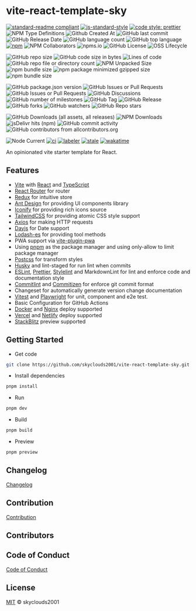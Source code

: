 # vite-react-template-sky

[![standard-readme compliant](https://img.shields.io/badge/readme%20style-standard-brightgreen.svg?style=flat-square)](https://github.com/RichardLitt/standard-readme)
[![js-standard-style](https://img.shields.io/badge/code%20style-standard-brightgreen.svg)](http://standardjs.com)
[![code style: prettier](https://img.shields.io/badge/code_style-prettier-ff69b4.svg?style=flat-square)](https://github.com/prettier/prettier)
![NPM Type Definitions](https://img.shields.io/npm/types/chalk)
![Github Created At](https://img.shields.io/github/created-at/skyclouds2001/vite-react-template-sky)
![GitHub last commit](https://img.shields.io/github/last-commit/skyclouds2001/vite-react-template-sky)
![GitHub Release Date](https://img.shields.io/github/release-date/skyclouds2001/vite-react-template-sky)
![GitHub language count](https://img.shields.io/github/languages/count/skyclouds2001/vite-react-template-sky)
![GitHub top language](https://img.shields.io/github/languages/top/skyclouds2001/vite-react-template-sky)
[![npm](https://img.shields.io/npm/v/%40sky-fly%2Fvite-template)](https://www.npmjs.com/package/%40sky-fly%2Fvite-template)
![NPM Collaborators](https://img.shields.io/npm/collaborators/%40sky-fly%2Fvite-template)
![npms.io](https://img.shields.io/npms-io/final-score/%40sky-fly%2Fvite-template)
![GitHub License](https://img.shields.io/github/license/skyclouds2001/vite-react-template-sky)
![OSS Lifecycle](https://img.shields.io/osslifecycle/skyclouds2001/vite-react-template-sky)

![GitHub repo size](https://img.shields.io/github/repo-size/skyclouds2001/vite-react-template-sky)
![GitHub code size in bytes](https://img.shields.io/github/languages/code-size/skyclouds2001/vite-react-template-sky)
![Lines of code](https://tokei.rs/b1/github/skyclouds2001/vite-react-template-sky)
![GitHub repo file or directory count](https://img.shields.io/github/directory-file-count/skyclouds2001/vite-react-template-sky)
![NPM Unpacked Size](https://img.shields.io/npm/unpacked-size/%40sky-fly%2Fvite-template)
![npm bundle size](https://img.shields.io/bundlephobia/min/%40sky-fly%2Fvite-template)
![npm package minimized gzipped size](https://img.shields.io/bundlejs/size/%40sky-fly%2Fvite-template)
![npm bundle size](https://img.shields.io/bundlephobia/minzip/%40sky-fly%2Fvite-template)

![GitHub package.json version](https://img.shields.io/github/package-json/v/skyclouds2001/vite-react-template-sky)
![GitHub Issues or Pull Requests](https://img.shields.io/github/issues/skyclouds2001/vite-react-template-sky)
![GitHub Issues or Pull Requests](https://img.shields.io/github/issues-pr/skyclouds2001/vite-react-template-sky)
![GitHub Discussions](https://img.shields.io/github/discussions/skyclouds2001/vite-react-template-sky)
![GitHub number of milestones](https://img.shields.io/github/milestones/all/skyclouds2001/vite-react-template-sky)
![GitHub Tag](https://img.shields.io/github/v/tag/skyclouds2001/vite-react-template-sky)
![GitHub Release](https://img.shields.io/github/v/release/skyclouds2001/vite-react-template-sky)
![GitHub forks](https://img.shields.io/github/forks/skyclouds2001/vite-react-template-sky?style=flat)
![GitHub watchers](https://img.shields.io/github/watchers/skyclouds2001/vite-react-template-sky?style=flat)
![GitHub Repo stars](https://img.shields.io/github/stars/skyclouds2001/vite-react-template-sky?style=flat)

![GitHub Downloads (all assets, all releases)](https://img.shields.io/github/downloads/skyclouds2001/vite-react-template-sky/total)
![NPM Downloads](https://img.shields.io/npm/dy/%40sky-fly%2Fvite-template)
![jsDelivr hits (npm)](https://img.shields.io/jsdelivr/npm/hy/%40sky-fly%2Fvite-template)
![GitHub commit activity](https://img.shields.io/github/commit-activity/y/skyclouds2001/vite-react-template-sky)
![GitHub contributors from allcontributors.org](https://img.shields.io/github/all-contributors/skyclouds2001/vite-react-template-sky)

![Node Current](https://img.shields.io/node/v/%40sky-fly%2Fvite-template)
[![ci](https://github.com/skyclouds2001/vite-react-template-sky/actions/workflows/ci.yml/badge.svg)](https://github.com/skyclouds2001/vite-react-template-sky/actions/workflows/ci.yml)
[![labeler](https://github.com/skyclouds2001/vite-react-template-sky/actions/workflows/labeler.yml/badge.svg)](https://github.com/skyclouds2001/vite-react-template-sky/actions/workflows/labeler.yml)
[![stale](https://github.com/skyclouds2001/vite-react-template-sky/actions/workflows/stale.yml/badge.svg)](https://github.com/skyclouds2001/vite-react-template-sky/actions/workflows/stale.yml)
[![wakatime](https://wakatime.com/badge/user/bfadeccb-56c3-4aa2-abb0-89cf5f9b89be/project/044a2450-7035-45c6-a7b5-966578a05777.svg)](https://wakatime.com/badge/user/bfadeccb-56c3-4aa2-abb0-89cf5f9b89be/project/044a2450-7035-45c6-a7b5-966578a05777)

An opinionated vite starter template for React.

## Features

- [Vite](https://vitejs.dev/) with [React](https://react.dev/) and [TypeScript](https://www.typescriptlang.org/)
- [React Router](https://reactrouter.com/) for router
- [Redux](https://redux.js.org/) for intuitive store
- [Ant Design](https://ant.design/) for providing UI components library
- [Iconify](https://iconify.design/) for providing rich icons source
- [TailwindCSS](https://tailwindcss.com/) for providing atomic CSS style support
- [Axios](https://axios-http.com/) for making HTTP requests
- [Dayjs](https://day.js.org/) for Date support
- [Lodash-es](https://lodash.com/) for providing tool methods
- PWA support via [vite-plugin-pwa](https://vite-pwa-org.netlify.app/)
- Using [pnpm](https://pnpm.io/) as the package manager and using only-allow to limit package manager
- [Postcss](https://postcss.org/) for transform styles
- [Husky](https://typicode.github.io/husky/) and lint-staged for run lint when commits
- [ESLint](https://eslint.org/), [Prettier](https://prettier.io/), [Stylelint](https://stylelint.io/) and MarkdownLint for lint and enforce code and documentation style
- [Commitlint](https://commitlint.js.org/) and [Commitizen](https://commitizen-tools.github.io/commitizen/) for enforce git commit format
- Changeset for automatically generate version change documentation
- [Vitest](https://vitest.dev/) and [Playwright](https://playwright.dev/) for unit, component and e2e test.
- Basic Configuration for GitHub Actions
- [Docker](https://www.docker.com/) and [Nginx](https://nginx.org/) deploy supported
- [Vercel](https://vercel.com/) and [Netlify](https://www.netlify.com/) deploy supported
- [StackBlitz](https://stackblitz.com/) preview supported

## Getting Started

- Get code

```bash
git clone https://github.com/skyclouds2001/vite-react-template-sky.git
```

- Install dependencies

```bash
pnpm install
```

- Run

```bash
pnpm dev
```

- Build

```bash
pnpm build
```

- Preview

```bash
pnpm preview
```

## Changelog

[Changelog](CHANGELOG.md)

## Contribution

[Contribution](CONTRIBUTING.md)

## Contributors

<!-- ALL-CONTRIBUTORS-LIST:START - Do not remove or modify this section -->
<!-- prettier-ignore-start -->
<!-- markdownlint-disable -->

<!-- markdownlint-restore -->
<!-- prettier-ignore-end -->

<!-- ALL-CONTRIBUTORS-LIST:END -->

## Code of Conduct

[Code of Conduct](CODE_OF_CONDUCT.md)

## License

[MIT](LICENSE) © skyclouds2001
